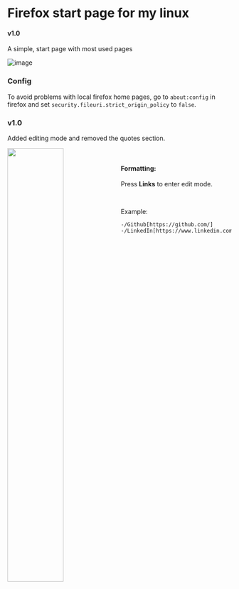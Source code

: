 # Firefox start page for my linux
#### v1.0

A simple, start page with most used pages <br/>


![image](https://github.com/user-attachments/assets/539bac7f-ad0c-4efa-8d0a-edbc3e9d57ef)

### Config 
To avoid problems with local firefox home pages, go to `about:config` in firefox and set `security.fileuri.strict_origin_policy` to `false`.

### v1.0
Added editing mode and removed the quotes section.

<img align="left" src="https://github.com/user-attachments/assets/6223ab2c-9494-4125-94ad-fcbaa48d05a3" width="50%"/>

<br/>

#### Formatting:

Press **Links** to enter edit mode.

<br/>

Example:
```
-/Github[https://github.com/]
-/LinkedIn[https://www.linkedin.com/]
```
